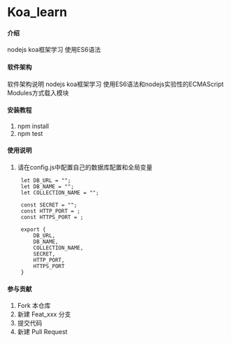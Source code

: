 # Koa_learn

#### 介绍
nodejs koa框架学习 使用ES6语法

#### 软件架构
软件架构说明
nodejs koa框架学习 使用ES6语法和nodejs实验性的ECMAScript Modules方式载入模块

#### 安装教程

1. npm install 
2. npm test

#### 使用说明

1. 请在config.js中配置自己的数据库配置和全局变量  

        let DB_URL = "";  
        let DB_NAME = "";  
        let COLLECTION_NAME = "";  
  
        const SECRET = "";  
        const HTTP_PORT = ;    
        const HTTPS_PORT = ;    

        export {  
            DB_URL,  
            DB_NAME,  
            COLLECTION_NAME,  
            SECRET,  
            HTTP_PORT,  
            HTTPS_PORT  
        }  

#### 参与贡献

1. Fork 本仓库
2. 新建 Feat_xxx 分支
3. 提交代码
4. 新建 Pull Request

